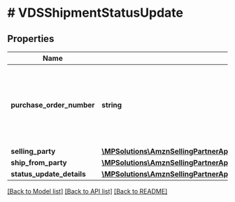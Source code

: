 # # VDSShipmentStatusUpdate

## Properties

Name | Type | Description | Notes
------------ | ------------- | ------------- | -------------
**purchase_order_number** | **string** | Purchase order number of the shipment for which to update the shipment status. |
**selling_party** | [**\MPSolutions\AmznSellingPartnerApi\Models\VendorDirectFulfillmentShipping\VDSPartyIdentification**](VDSPartyIdentification.md) |  |
**ship_from_party** | [**\MPSolutions\AmznSellingPartnerApi\Models\VendorDirectFulfillmentShipping\VDSPartyIdentification**](VDSPartyIdentification.md) |  |
**status_update_details** | [**\MPSolutions\AmznSellingPartnerApi\Models\VendorDirectFulfillmentShipping\VDSStatusUpdateDetails**](VDSStatusUpdateDetails.md) |  |

[[Back to Model list]](../../README.md#models) [[Back to API list]](../../README.md#endpoints) [[Back to README]](../../README.md)
